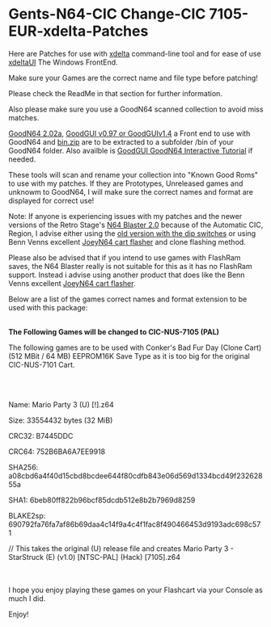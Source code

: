 # Gents-N64-CIC Change-CIC 7105-EUR-xdelta-Patches

Here are Patches for use with [xdelta](http://xdelta.org/) command-line tool and for ease of use [xdeltaUI](https://www.romhacking.net/utilities/598/) The Windows FrontEnd.

Make sure your Games are the correct name and file type before patching!

Please check the ReadMe in that section for further information.

Also please make sure you use a GoodN64 scanned collection to avoid miss matches.

[GoodN64 2.02a](https://www.emutalk.net/threads/goodn64-2-02a.12068/), [GoodGUI v0.97 or GoodGUIv1.4](https://www.emutalk.net/threads/goodgui-v0-97.29155/) a Front end to use with GoodN64 and [bin.zip](https://www.emutalk.net/threads/bin-zip.12070/) are to be extracted to a subfolder /bin of your GoodN64 folder. Also availble is [GoodGUI GoodN64 Interactive Tutorial](https://www.emutalk.net/threads/goodgui-goodn64-tutorial.28965/) if needed.

These tools will scan and rename your collection into "Known Good Roms" to use with my patches. If they are Prototypes, Unreleased games and unknowm to GoodN64, I will make sure the correct names and format are displayed for correct use!

Note: If anyone is experiencing issues with my patches and the newer versions of the Retro Stage's [N64 Blaster 2.0](https://retrostage.net/?product=n64-blaster-2-0) because of the Automatic CIC, Region, I advise either using the [old version with the dip switches](https://web.archive.org/web/20210622192800/https://retrostage.net/?product=n64-blaster-2-0)  or using Benn Venns excellent [JoeyN64 cart flasher](https://bennvenn.myshopify.com/products/joeyn64-cart-flasher) and clone flashing method.

Please also be advised that if you intend to use games with FlashRam saves, the N64 Blaster really is not suitable for this as it has no FlashRam support. Instead i advise using another product that does like the Benn Venns excellent [JoeyN64 cart flasher](https://bennvenn.myshopify.com/products/joeyn64-cart-flasher).

Below are a list of the games correct names and format extension to be used with this package:
<br>
</br>

<b>The Following Games will be changed to CIC-NUS-7105 (PAL)</b>

The following games are to be used with Conker's Bad Fur Day (Clone Cart) (512 MBit / 64 MB) EEPROM16K  Save Type
as it is too big for the original CIC-NUS-7101 Cart.

<br>
</br>

Name: Mario Party 3 (U) [!].z64

Size: 33554432 bytes (32 MiB)

CRC32: B7445DDC

CRC64: 752B6BA6A7EE9918

SHA256: a08cbd6a4f40d15cbd8bcdee644f80cdfb843e06d569d1334bcd49f23262855a

SHA1: 6beb80ff822b96bcf85dcdb512e8b2b7969d8259

BLAKE2sp: 690792fa76fa7af86b69daa4c14f9a4c4f1fac8f490466453d9193adc698c571

// This takes the original (U) release file and creates Mario Party 3 - StarStruck (E) (v1.0) [NTSC-PAL] (Hack) [7105].z64

<br>
</br


I hope you enjoy playing these games on your Flashcart via your Console as much I did.
<p>
</p>
Enjoy!